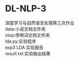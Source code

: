 # DL-NLP-3
深度学习与自然语言处理第三次作业  
data:小说文档文件夹  
stop:停用词文档文件夹  
lda.py:实验程序  
exp3 LDA 实验报告  
result.txt:实验输出结果  
